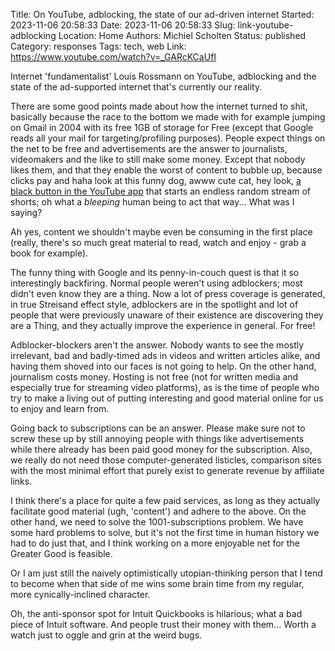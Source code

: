 Title: On YouTube, adblocking, the state of our ad-driven internet
Started: 2023-11-06 20:58:33
Date: 2023-11-06 20:58:33
Slug: link-youtube-adblocking
Location: Home
Authors: Michiel Scholten
Status: published
Category: responses
Tags: tech, web
Link: https://www.youtube.com/watch?v=_GARcKCaUfI

Internet 'fundamentalist' Louis Rossmann on YouTube, adblocking and the state of the ad-supported internet that's currently our reality.

There are some good points made about how the internet turned to shit, basically because the race to the bottom we made with for example jumping on Gmail in 2004 with its free 1GB of storage for Free (except that Google reads all your mail for targeting/profiling purposes). People expect things on the net to be free and advertisements are the answer to journalists, videomakers and the like to still make some money. Except that nobody likes them, and that they enable the worst of content to bubble up, because clicks pay and haha look at this funny dog, awww cute cat, hey look, [a black button in the YouTube app](https://9to5google.com/2023/11/06/youtube-random-video-button-app/) that starts an endless random stream of shorts; oh what a *bleeping* human being to act that way... What was I saying?

Ah yes, content we shouldn't maybe even be consuming in the first place (really, there's so much great material to read, watch and enjoy - grab a book for example).

The funny thing with Google and its penny-in-couch quest is that it so interestingly backfiring. Normal people weren't using adblockers; most didn't even know they are a thing. Now a lot of press coverage is generated, in true Streisand effect style, adblockers are in the spotlight and lot of people that were previously unaware of their existence are discovering they are a Thing, and they actually improve the experience in general. For free!

Adblocker-blockers aren't the answer. Nobody wants to see the mostly irrelevant, bad and badly-timed ads in videos and written articles alike, and having them shoved into our faces is not going to help. On the other hand, journalism costs money. Hosting is not free (not for written media and especially true for streaming video platforms), as is the time of people who try to make a living out of putting interesting and good material online for us to enjoy and learn from.

Going back to subscriptions can be an answer. Please make sure not to screw these up by still annoying people with things like advertisements while there already has been paid good money for the subscription. Also, we really do not need those computer-generated listicles, comparison sites with the most minimal effort that purely exist to generate revenue by affiliate links.

I think there's a place for quite a few paid services, as long as they actually facilitate good material (ugh, 'content') and adhere to the above. On the other hand, we need to solve the 1001-subscriptions problem. We have some hard problems to solve, but it's not the first time in human history we had to do just that, and I think working on a more enjoyable net for the Greater Good is feasible.

Or I am just still the naively optimistically utopian-thinking person that I tend to become when that side of me wins some brain time from my regular, more cynically-inclined character.

Oh, the anti-sponsor spot for Intuit Quickbooks is hilarious; what a bad piece of Intuit software. And people trust their money with them... Worth a watch just to oggle and grin at the weird bugs.
